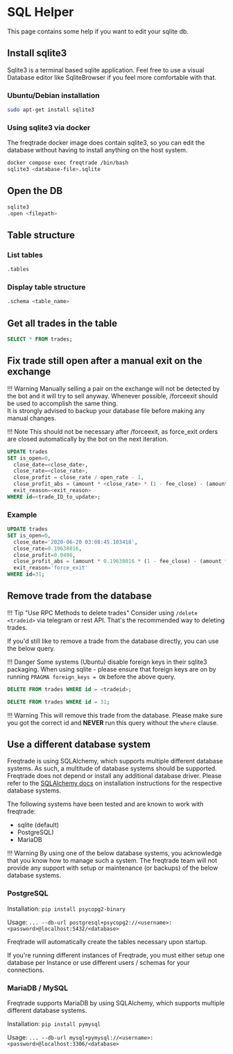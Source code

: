 # SQL Helper

This page contains some help if you want to edit your sqlite db.

## Install sqlite3

Sqlite3 is a terminal based sqlite application.
Feel free to use a visual Database editor like SqliteBrowser if you feel more comfortable with that.

### Ubuntu/Debian installation

```bash
sudo apt-get install sqlite3
```

### Using sqlite3 via docker

The freqtrade docker image does contain sqlite3, so you can edit the database without having to install anything on the host system.

``` bash
docker compose exec freqtrade /bin/bash
sqlite3 <database-file>.sqlite
```

## Open the DB

```bash
sqlite3
.open <filepath>
```

## Table structure

### List tables

```bash
.tables
```

### Display table structure

```bash
.schema <table_name>
```

## Get all trades in the table

```sql
SELECT * FROM trades;
```

## Fix trade still open after a manual exit on the exchange

!!! Warning
    Manually selling a pair on the exchange will not be detected by the bot and it will try to sell anyway. Whenever possible, /forceexit <tradeid> should be used to accomplish the same thing.  
    It is strongly advised to backup your database file before making any manual changes.

!!! Note
    This should not be necessary after /forceexit, as force_exit orders are closed automatically by the bot on the next iteration.

```sql
UPDATE trades
SET is_open=0,
  close_date=<close_date>,
  close_rate=<close_rate>,
  close_profit = close_rate / open_rate - 1,
  close_profit_abs = (amount * <close_rate> * (1 - fee_close) - (amount * (open_rate * (1 - fee_open)))),
  exit_reason=<exit_reason>
WHERE id=<trade_ID_to_update>;
```

### Example

```sql
UPDATE trades
SET is_open=0,
  close_date='2020-06-20 03:08:45.103418',
  close_rate=0.19638016,
  close_profit=0.0496,
  close_profit_abs = (amount * 0.19638016 * (1 - fee_close) - (amount * (open_rate * (1 - fee_open)))),
  exit_reason='force_exit'  
WHERE id=31;
```

## Remove trade from the database

!!! Tip "Use RPC Methods to delete trades"
    Consider using `/delete <tradeid>` via telegram or rest API. That's the recommended way to deleting trades.

If you'd still like to remove a trade from the database directly, you can use the below query.

!!! Danger
    Some systems (Ubuntu) disable foreign keys in their sqlite3 packaging. When using sqlite - please ensure that foreign keys are on by running `PRAGMA foreign_keys = ON` before the above query.

```sql
DELETE FROM trades WHERE id = <tradeid>;

DELETE FROM trades WHERE id = 31;
```

!!! Warning
    This will remove this trade from the database. Please make sure you got the correct id and **NEVER** run this query without the `where` clause.

## Use a different database system

Freqtrade is using SQLAlchemy, which supports multiple different database systems. As such, a multitude of database systems should be supported.
Freqtrade does not depend or install any additional database driver. Please refer to the [SQLAlchemy docs](https://docs.sqlalchemy.org/en/14/core/engines.html#database-urls) on installation instructions for the respective database systems.

The following systems have been tested and are known to work with freqtrade:

* sqlite (default)
* PostgreSQL)
* MariaDB

!!! Warning
    By using one of the below database systems, you acknowledge that you know how to manage such a system. The freqtrade team will not provide any support with setup or maintenance (or backups) of the below database systems.

### PostgreSQL

Installation:
`pip install psycopg2-binary`

Usage:
`... --db-url postgresql+psycopg2://<username>:<password>@localhost:5432/<database>`

Freqtrade will automatically create the tables necessary upon startup.

If you're running different instances of Freqtrade, you must either setup one database per Instance or use different users / schemas for your connections.

### MariaDB / MySQL

Freqtrade supports MariaDB by using SQLAlchemy, which supports multiple different database systems.

Installation:
`pip install pymysql`

Usage:
`... --db-url mysql+pymysql://<username>:<password>@localhost:3306/<database>`
